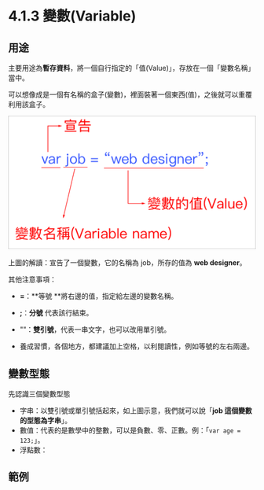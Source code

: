 # 4.1.3 變數\(Variable\)

## 用途

主要用途為**暫存資料**，將一個自行指定的「值\(Value\)」，存放在一個「變數名稱」當中。

可以想像成是一個有名稱的盒子\(變數\)，裡面裝著一個東西\(值\)，之後就可以重覆利用該盒子。

![](/assets/變數.png)

上圖的解讀：宣告了一個變數，它的名稱為 job，所存的值為 **web designer**。

其他注意事項：

* **=**：**等號 **將右邊的值，指定給左邊的變數名稱。

* **;**：**分號** 代表該行結束。

* ""：**雙引號**，代表一串文字，也可以改用單引號。

* 養成習慣，各個地方，都建議加上空格，以利閱讀性，例如等號的左右兩邊。

## 變數型態

先認識三個變數型態

* 字串：以雙引號或單引號括起來，如上圖示意，我們就可以說「**job 這個變數的型態為字串**」。
* 數值：代表的是數學中的整數，可以是負數、零、正數。例：「`var age = 123;`」。
* 浮點數：

## 範例

```

```



